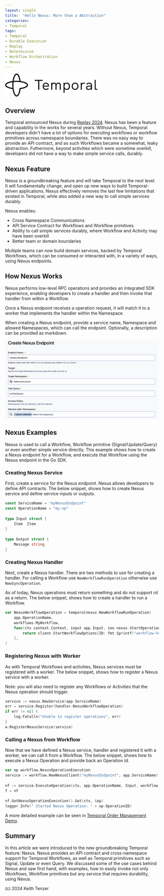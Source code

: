 ```yaml
--- 
layout: single
title:  "Hello Nexus: More than a Abstraction"
categories:
- Temporal
tags:
- Temporal
- Durable Execution
- Replay
- Determinism
- Workflow Orchestration
- Nexus
---
```


![Temporal](/assets/2022-08-15/logo-temporal-with-copy.svg)
## Overview
Temporal announced Nexus during [Replay 2024](https://temporal.io/blog/unlock-new-possibilities-with-product-updates-from-replay-2024). Nexus has been a feature and capability in the works for several years. Without Nexus, Temporal developers didn't have a lot of options for executing workflows or workflow primitives across namespace boundaries. There was no easy way to provide an API contract, and as such Workflows became a somewhat, leaky abstraction. Futhermore, beyond activities which were sometime overkill, developers did not have a way to make simple service calls, durably.

## Nexus Feature
Nexus is a groundbreaking feature and will take Temporal to the next level. It will fundamentally change, and open up new ways to build Temporal-driven applications. Nexus effectively removes the last few limitations that existed in Temporal, while also added a new way to call simple services durably.

Nexus enables:
- Cross Namespace Communications
- API Service Contract for Workflows and Workflow primitives
- Ability to call simple services durably, where Workflow and Activity may have been overkill
- Better team or domain boundaries

Multiple teams can now build domain services, backed by Temporal Workflows, which can be consumed or interacted with, in a variety of ways, using Nexus endpoints.

## How Nexus Works
Nexus performs low-level RPC operations and provides an integrated SDK experience, enabling developers to create a handler and then invoke that handler from within a Workflow.

Once a Nexus endpoint receives a operation request, it will match it to a worker that implements the handler within the Namespace.

When creating a Nexus endpoint, provide a service name, Namespace and allowed Namespaces, which can call the endpoint. Optionally,  a description can be provided as markdown.

![Nexus Endpoint](/assets/2024-10-21/nexus_create.png)

## Nexus Examples
Nexus is used to call a Workflow, Workflow primitive (Signal/Update/Query) or even another simple service directly. This example shows how to create a Nexus endpoint for a Workflow, and execute that Workflow using the Nexus endpoint in the Go SDK.

### Creating Nexus Service
First, create a service for the Nexus endpoint. Nexus allows developers to define API contracts. The below snippet, shows how to create Nexus service and define service inputs or outputs.

```go
const ServiceName = "myNexusEndpoint"
const OperationName = "my-op"

type Input struct {
	Item  Item
}

type Output struct {
	Message string
}
```

### Creating Nexus Handler
Next, create a Nexus handler. There are two methods to use for creating a handler. For calling a Workflow use ```NewWorkflowRunOperation``` otherwise use ```NewSyncOperation```.

As of today, Nexus operations must return something and do not support nil as a return. The below snippet, shows how to create a handler to run a Workflow.

```go
var NexusWorkflowOperation = temporalnexus.NewWorkflowRunOperation(
	app.OperationName,
	workflows.MyWorkflow,
	func(ctx context.Context, input app.Input, soo nexus.StartOperationOptions) (client.StartWorkflowOptions, error) {
		return client.StartWorkflowOptions{ID: fmt.Sprintf("workflow-%v", input.Item.Id)}, nil
	},
)
```

### Registering Nexus with Worker
As with Temporal Workflows and activities, Nexus services must be registered with a worker. The below snippet, shows how to register a Nexus service with a worker. 

Note: you will also need to register any Workflows or Activities that the Nexus operation should trigger.

```go
service := nexus.NewService(app.ServiceName)
err = service.Register(handler.NexusWorkflowOperation)
if err != nil {
	log.Fatalln("Unable to register operations", err)
}
w.RegisterNexusService(service)
```

### Calling a Nexus from Workflow
Now that we have defined a Nexus service, handler and registered it with a worker, we can call it from a Workflow. The below snippet, shows how to execute a Nexus Operation and provide back an Operation Id.

```go
var op workflow.NexusOperationExecution
service := workflow.NewNexusClient("myNexusEndpoint", app.ServiceName)

nf := service.ExecuteOperation(ctx, app.OperationName, Input, workflow.NexusOperationOptions{})
f = nf

nf.GetNexusOperationExecution().Get(ctx, &op)
logger.Info(" Started Nexus Operation: " + op.OperationID)
```

A more detailed example can be seen in [Temporal Order Management Demo](https://github.com/temporal-sa/temporal-order-management-demo/tree/main/go/nexus).

## Summary 
In this article we were introduced to the new groundbreaking Temporal feature: Nexus. Nexus provides an API contract and cross-namespace support for Temporal Workflows, as well as Temporal primitives such as Signal, Update or even Query. We discussed some of the use cases behind Nexus and saw first hand, with examples, how to easily invoke not only Workflows, Workflow primitives but any service that requires durability, using Nexus.

(c) 2024 Keith Tenzer




